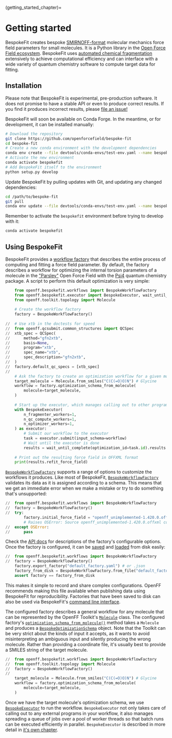 (getting_started_chapter)=
# Getting started

BespokeFit creates bespoke [SMIRNOFF-format] molecular mechanics force field
parameters for small molecules. It is a Python library in the [Open Force Field
ecosystem]. BespokeFit uses [automated chemical fragmentation] extensively to
achieve computational efficiency and can interface with a wide variety of
quantum chemistry software to compute target data for fitting.

[Open Force Field ecosystem]: https://openforcefield.org/software/#core-infrastructure
[SMIRNOFF-format]: https://openforcefield.github.io/standards/standards/smirnoff/
[automated chemical fragmentation]: https://fragmenter.readthedocs.io/en/latest/

## Installation

Please note that BespokeFit is experimental, pre-production software. It does
not promise to have a stable API or even to produce correct results. If you
find it produces incorrect results, please [file an issue!]

BespokeFit will soon be available on Conda Forge. In the meantime, or for
development, it can be installed manually:

```sh
# Download the repository
git clone https://github.com/openforcefield/bespoke-fit
cd bespoke-fit
# Create a new conda environment with the development dependencies
conda env create --file devtools/conda-envs/test-env.yaml --name bespokefit
# Activate the new environment
conda activate bespokefit
# Add BespokeFit itself to the environment
python setup.py develop
```

Update BespokeFit by pulling updates with Git, and updating any changed
dependencies:

```sh
cd /path/to/bespoke-fit
git pull
conda env update --file devtools/conda-envs/test-env.yaml --name bespokefit 
```

Remember to activate the `bespokefit` environment before trying to develop with it:

```sh
conda activate bespokefit
```

[file an issue!]: https://github.com/openforcefield/bespoke-fit/issues/new/choose

## Using BespokeFit

BespokeFit provides a [workflow factory] that describes the entire process of
computing and fitting a force field parameter. By default, the factory
describes a workflow for optimizing the internal torsion parameters of a
molecule in the ["Parsley"] Open Force Field with the [Psi4] quantum chemistry
package. A script to perform this default optimization is very simple:

```python
    from openff.bespokefit.workflows import BespokeWorkflowFactory
    from openff.bespokefit.executor import BespokeExecutor, wait_until_complete
    from openff.toolkit.topology import Molecule
    
    # Create the workflow factory
    factory = BespokeWorkflowFactory()
    
//  # Use xtb in the doctests for speed
//  from openff.qcsubmit.common_structures import QCSpec
//  xtb_spec = QCSpec(
//      method="gfn2xtb",
//      basis=None,
//      program="xtb",
//      spec_name="xtb",
//      spec_description="gfn2xtb",
//  )
//  factory.default_qc_specs = [xtb_spec]
// 
    # Ask the factory to create an optimization workflow for a given molecule
    target_molecule = Molecule.from_smiles("C(C(=O)O)N") # Glycine
    workflow = factory.optimization_schema_from_molecule(
        molecule=target_molecule,
    )
    
    # Start up the executor, which manages calling out to other programs
    with BespokeExecutor(
        n_fragmenter_workers=1, 
        n_qc_compute_workers=1, 
        n_optimizer_workers=1,
    ) as executor:
        # Submit our workflow to the executor
        task = executor.submit(input_schema=workflow)
        # Wait until the executor is done
        results = wait_until_complete(optimization_id=task.id).results
    
    # Print out the resulting force field in OFFXML format
    print(results.refit_force_field)
```

[`BespokeWorkflowFactory`] supports a range of options to customize the
workflows it produces. Like most of BespokeFit, [`BespokeWorkflowFactory`] 
validates its data as it is assigned according to a schema. This means that we
get an immediate error when we make a mistake or try to do something that's 
unsupported:

```python
//  from openff.bespokefit.workflows import BespokeWorkflowFactory
//  factory = BespokeWorkflowFactory()
//  try:
        factory.initial_force_field = "openff_unimplemented-1.420.0.offxml"
        # Raises OSError: Source openff_unimplemented-1.420.0.offxml could not be read.
//  except OSError:
//      pass
```

Check the [API docs](openff.bespokefit.workflows.bespoke.BespokeWorkflowFactory)
for descriptions of the factory's configurable options. Once the factory is 
configured, it can be [saved] and [loaded] from disk easily:

```python
//  from openff.bespokefit.workflows import BespokeWorkflowFactory
//  factory = BespokeWorkflowFactory()
    factory.export_factory("default_factory.yaml") # or .json
    factory_from_disk = BespokeWorkflowFactory.from_file("default_factory.yaml")
    assert factory == factory_from_disk
```

This makes it simple to record and share complex configurations. OpenFF
recommends making this file available when publishing data using BespokeFit for
reproducibility. Factories that have been saved to disk can also be used via
BespokeFit's [command line interface].

The configured factory describes a general workflow for any molecule that can be
represented by the OpenFF Toolkit's [`Molecule`] class. The configured
factory's [`optimization_schema_from_molecule()`] method takes a `Molecule` and
produces a [`BespokeOptimizationSchema`] object. Note that the Toolkit can be
very strict about the kinds of input it accepts, as it wants to avoid
misinterpreting an ambiguous input and silently producing the wrong molecule.
Rather than providing a coordinate file, it's usually best to provide a SMILES
string of the target molecule.

```python
//  from openff.bespokefit.workflows import BespokeWorkflowFactory
//  from openff.toolkit.topology import Molecule
//  factory = BespokeWorkflowFactory()
//  
    target_molecule = Molecule.from_smiles("C(C(=O)O)N") # Glycine
    workflow = factory.optimization_schema_from_molecule(
        molecule=target_molecule,
    )
```

Once we have the target molecule's optimization schema, we use
[`BespokeExecutor`] to run the workflow. `BespokeExecutor` not only takes care
of calling out to any external programs in your workflow, it also manages
spreading a queue of jobs over a pool of worker threads so that batch runs can
be executed efficiently in parallel. `BespokeExecutor` is described in more
detail in [it's own chapter](executor_chapter).

[workflow factory]: openff.bespokefit.workflows.bespoke.BespokeWorkflowFactory
[`BespokeWorkflowFactory`]: openff.bespokefit.workflows.bespoke.BespokeWorkflowFactory
["Parsley"]: https://github.com/openforcefield/openff-forcefields/releases/tag/1.3.0
[Psi4]: https://psicode.org/
[saved]: openff.bespokefit.workflows.bespoke.BespokeWorkflowFactory.export_factory
[loaded]: openff.bespokefit.workflows.bespoke.BespokeWorkflowFactory.from_file
[`Molecule`]: openff.toolkit.topology.Molecule
[`BespokeOptimizationSchema`]: openff.bespokefit.schema.fitting.BespokeOptimizationSchema
[`optimization_schema_from_molecule()`]: openff.bespokefit.workflows.bespoke.BespokeWorkflowFactory.optimization_schema_from_molecule
[command line interface]: cli_chapter
[`BespokeExecutor`]: openff.bespokefit.executor.BespokeExecutor